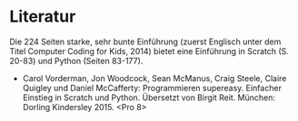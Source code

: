 # Literatur

Die 224 Seiten starke, sehr bunte Einführung (zuerst Englisch unter dem Titel Computer Coding for Kids, 2014) bietet eine Einführung in Scratch (S. 20-83) und Python (Seiten 83-177).

- Carol Vorderman, Jon Woodcock, Sean McManus, Craig Steele, Claire Quigley und Daniel McCafferty: Programmieren supereasy. Einfacher Einstieg in Scratch und Python. Übersetzt von Birgit Reit. München: Dorling Kindersley 2015. <Pro 8>